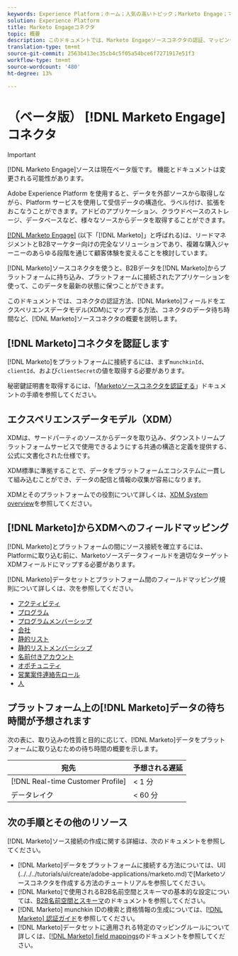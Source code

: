 ```yaml
---
keywords: Experience Platform；ホーム；人気の高いトピック；Marketo Engage；マーケティング担当；マーケティング担当
solution: Experience Platform
title: Marketo Engageコネクタ
topic: 概要
description: このドキュメントでは、Marketo Engageソースコネクタの認証、マッピング、およびデータ遅延に関する情報を含む、認証ソースコネクタの概要を説明します。
translation-type: tm+mt
source-git-commit: 2563b413ec35cb4c5f05a54bce6f7271917e51f3
workflow-type: tm+mt
source-wordcount: '480'
ht-degree: 13%

---
```



# （ベータ版） [!DNL Marketo Engage]コネクタ

>[!IMPORTANT]
>
>[!DNL Marketo Engage]ソースは現在ベータ版です。 機能とドキュメントは変更される可能性があります。

Adobe Experience Platform を使用すると、データを外部ソースから取得しながら、Platform サービスを使用して受信データの構造化、ラベル付け、拡張をおこなうことができます。アドビのアプリケーション、クラウドベースのストレージ、データベースなど、様々なソースからデータを取得することができます。

[[!DNL Marketo Engage]](https://www.marketo.com/software/) (以下「[!DNL Marketo]」と呼ばれる)は、リードマネジメントとB2Bマーケター向けの完全なソリューションであり、複雑な購入ジャーニーのあらゆる段階を通じて顧客体験を変えることを検討しています。

[!DNL Marketo]ソースコネクタを使うと、B2Bデータを[!DNL Marketo]からプラットフォームに持ち込み、プラットフォームに接続されたアプリケーションを使って、このデータを最新の状態に保つことができます。

このドキュメントでは、コネクタの認証方法、[!DNL Marketo]フィールドをエクスペリエンスデータモデル(XDM)にマップする方法、コネクタのデータ待ち時間など、[!DNL Marketo]ソースコネクタの概要を説明します。

## [!DNL Marketo]コネクタを認証します

[!DNL Marketo]をプラットフォームに接続するには、まず`munchkinId`、`clientId`、および`clientSecret`の値を取得する必要があります。

秘密鍵証明書を取得するには、「[Marketoソースコネクタを認証する](./marketo-auth.md)」ドキュメントの手順を参照してください。

## エクスペリエンスデータモデル（XDM）

XDMは、サードパーティのソースからデータを取り込み、ダウンストリームプラットフォームサービスで使用できるようにする共通の構造と定義を提供する、公式に文書化された仕様です。

XDM標準に準拠することで、データをプラットフォームエコシステムに一貫して組み込むことができ、データの配信と情報の収集が容易になります。

XDMとそのプラットフォームでの役割について詳しくは、[XDM System overview](../../../../xdm/home.md)を参照してください。

## [!DNL Marketo]からXDMへのフィールドマッピング

[!DNL Marketo]とプラットフォームの間にソース接続を確立するには、Platformに取り込む前に、Marketoソースデータフィールドを適切なターゲットXDMフィールドにマップする必要があります。

[!DNL Marketo]データセットとプラットフォーム間のフィールドマッピング規則について詳しくは、次を参照してください。

* [アクティビティ](../mapping/marketo.md#activities)
* [プログラム](../mapping/marketo.md#programs)
* [プログラムメンバーシップ](../mapping/marketo.md#program-memberships)
* [会社](../mapping/marketo.md#companies)
* [静的リスト](../mapping/marketo.md#static-lists)
* [静的リストメンバーシップ](../mapping/marketo.md#static-list-memberships)
* [名前付きアカウント](../mapping/marketo.md#named-accounts)
* [オポチュニティ](../mapping/marketo.md#opportunities)
* [営業案件連絡先ロール](../mapping/marketo.md#opportunity-contact-roles)
* [人](../mapping/marketo.md#persons)

## プラットフォーム上の[!DNL Marketo]データの待ち時間が予想されます

次の表に、取り込みの性質と目的に応じて、[!DNL Marketo]データをプラットフォームに取り込むための待ち時間の概要を示します。

| 宛先 | 予想される遅延 |
| ----------- | ---------------- |
| [!DNL Real-time Customer Profile] | &lt; 1 分 |
| データレイク | &lt; 60 分 |

## 次の手順とその他のリソース

[!DNL Marketo]ソース接続の作成に関する詳細は、次のドキュメントを参照してください。

* [!DNL Marketo]データをプラットフォームに接続する方法については、UI](../../../tutorials/ui/create/adobe-applications/marketo.md)で[Marketoソースコネクタを作成する方法のチュートリアルを参照してください。
* [!DNL Marketo]で使用されるB2B名前空間とスキーマの基本的な設定については、[B2B名前空間とスキーマ](./marketo-namespaces.md)のドキュメントを参照してください。
* [!DNL Marketo] munchkin IDの検索と資格情報の生成については、[[!DNL Marketo] 認証ガイド](./marketo-auth.md)を参照してください。
* [!DNL Marketo]データセットに適用される特定のマッピングルールについて詳しくは、[[!DNL Marketo] field mappings](../mapping/marketo.md)のドキュメントを参照してください。